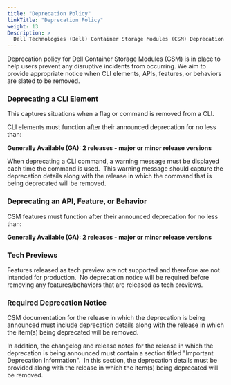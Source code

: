 ```yaml
---
title: "Deprecation Policy"
linkTitle: "Deprecation Policy"
weight: 13
Description: >
  Dell Technologies (Dell) Container Storage Modules (CSM) Deprecation Policy
---
```


Deprecation policy for Dell Container Storage Modules (CSM) is in place to help users prevent any disruptive incidents from occurring. We aim to provide appropriate notice when CLI elements, APIs, features, or behaviors are slated to be removed.

### Deprecating a CLI Element

This captures situations when a flag or command is removed from a CLI.

CLI elements must function after their announced deprecation for no less than:

**Generally Available (GA): 2 releases - major or minor release versions**

When deprecating a CLI command, a warning message must be displayed each time the command is used.  This warning message should capture the deprecation details along with the release in which the command that is being deprecated will be removed.

### Deprecating an API, Feature, or Behavior

CSM features must function after their announced deprecation for no less than:

**Generally Available (GA): 2 releases - major or minor release versions**

### Tech Previews

Features released as tech preview are not supported and therefore are not intended for production.  No deprecation notice will be required before removing any features/behaviors that are released as tech previews.

### Required Deprecation Notice

CSM documentation for the release in which the deprecation is being announced must include deprecation details along with the release in which the item(s) being deprecated will be removed.

In addition, the changelog and release notes for the release in which the deprecation is being announced must contain a section titled "Important Deprecation Information".  In this section, the deprecation details must be provided along with the release in which the item(s) being deprecated will be removed.
